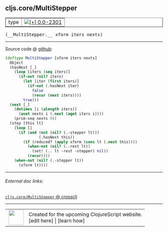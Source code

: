 ## cljs.core/MultiStepper



 <table border="1">
<tr>
<td>type</td>
<td><a href="https://github.com/cljsinfo/cljs-api-docs/tree/0.0-2301"><img valign="middle" alt="[+] 0.0-2301" title="Added in 0.0-2301" src="https://img.shields.io/badge/+-0.0--2301-lightgrey.svg"></a> </td>
</tr>
</table>


 <samp>
(__MultiStepper.__ xform iters nexts)<br>
</samp>

---







Source code @ [github](https://github.com/clojure/clojurescript/blob/r1.7.170/src/main/cljs/cljs/core.cljs#L3612-L3635):

```clj
(deftype MultiStepper [xform iters nexts]
  Object
  (hasNext [_]
    (loop [iters (seq iters)]
      (if-not (nil? iters)
        (let [iter (first iters)]
          (if-not (.hasNext iter)
            false
            (recur (next iters))))
        true)))
  (next [_]
    (dotimes [i (alength iters)]
      (aset nexts i (.next (aget iters i))))
    (prim-seq nexts 0))
  (step [this lt]
    (loop []
      (if (and (not (nil? (.-stepper lt)))
               (.hasNext this))
        (if (reduced? (apply xform (cons lt (.next this))))
          (when-not (nil? (.-rest lt))
            (set! (.. lt -rest -stepper) nil))
          (recur))))
    (when-not (nil? (.-stepper lt))
      (xform lt))))
```

<!--
Repo - tag - source tree - lines:

 <pre>
clojurescript @ r1.7.170
└── src
    └── main
        └── cljs
            └── cljs
                └── <ins>[core.cljs:3612-3635](https://github.com/clojure/clojurescript/blob/r1.7.170/src/main/cljs/cljs/core.cljs#L3612-L3635)</ins>
</pre>

-->

---



###### External doc links:

[`cljs.core/MultiStepper` @ crossclj](http://crossclj.info/fun/cljs.core.cljs/MultiStepper.html)<br>

---

 <table>
<tr><td>
<img valign="middle" align="right" width="48px" src="http://i.imgur.com/Hi20huC.png">
</td><td>
Created for the upcoming ClojureScript website.<br>
[edit here] | [learn how]
</td></tr></table>

[edit here]:https://github.com/cljsinfo/cljs-api-docs/blob/master/cljsdoc/cljs.core/MultiStepper.cljsdoc
[learn how]:https://github.com/cljsinfo/cljs-api-docs/wiki/cljsdoc-files

<!--

This information was too distracting to show to readers, but I'll leave it
commented here since it is helpful to:

- pretty-print the data used to generate this document
- and show how to retrieve that data



The API data for this symbol:

```clj
{:ns "cljs.core",
 :name "MultiStepper",
 :type "type",
 :signature ["[xform iters nexts]"],
 :source {:code "(deftype MultiStepper [xform iters nexts]\n  Object\n  (hasNext [_]\n    (loop [iters (seq iters)]\n      (if-not (nil? iters)\n        (let [iter (first iters)]\n          (if-not (.hasNext iter)\n            false\n            (recur (next iters))))\n        true)))\n  (next [_]\n    (dotimes [i (alength iters)]\n      (aset nexts i (.next (aget iters i))))\n    (prim-seq nexts 0))\n  (step [this lt]\n    (loop []\n      (if (and (not (nil? (.-stepper lt)))\n               (.hasNext this))\n        (if (reduced? (apply xform (cons lt (.next this))))\n          (when-not (nil? (.-rest lt))\n            (set! (.. lt -rest -stepper) nil))\n          (recur))))\n    (when-not (nil? (.-stepper lt))\n      (xform lt))))",
          :title "Source code",
          :repo "clojurescript",
          :tag "r1.7.170",
          :filename "src/main/cljs/cljs/core.cljs",
          :lines [3612 3635]},
 :full-name "cljs.core/MultiStepper",
 :full-name-encode "cljs.core/MultiStepper",
 :history [["+" "0.0-2301"]]}

```

Retrieve the API data for this symbol:

```clj
;; from Clojure REPL
(require '[clojure.edn :as edn])
(-> (slurp "https://raw.githubusercontent.com/cljsinfo/cljs-api-docs/catalog/cljs-api.edn")
    (edn/read-string)
    (get-in [:symbols "cljs.core/MultiStepper"]))
```

-->
